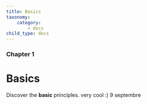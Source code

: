 ```yaml
---
title: Basics
taxonomy:
    category:
        - docs
child_type: docs
---
```


### Chapter 1

# Basics

Discover the **basic** principles. very cool :) 9 septembre
